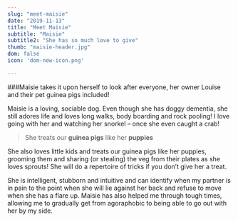 ```yaml
---
slug: "meet-maisie"
date: "2019-11-13"
title: "Meet Maisie"
subtitle: "Maisie"
subtitle2: "She has so much love to give"
thumb: "maisie-header.jpg"
dom: false
icon: 'dom-new-icon.png'

---
```


###Maisie takes it upon herself to look after everyone, her owner Louise and their pet guinea pigs included! 

Maisie is a loving, sociable dog. Even though she has doggy dementia, she still adores life and loves long walks, body boarding and rock pooling! I love going with her and watching her snorkel – once she even caught a crab! 

> She treats our **guinea pigs** like her **puppies**

She also loves little kids and treats our guinea pigs like her puppies, grooming them and sharing (or stealing) the veg from their plates as she loves sprouts! She will do a repertoire of tricks if you don’t give her a treat. 

She is intelligent, stubborn and intuitive and can identify when my partner is in pain to the point when she will lie against her back and refuse to move when she has a flare up. Maisie has also helped me through tough times, allowing me to gradually get from agoraphobic to being able to go out with her by my side. 
